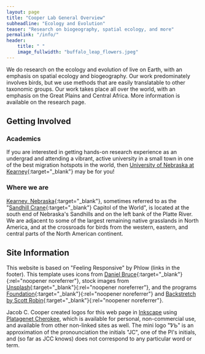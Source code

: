 ```yaml
---
layout: page
title: "Cooper Lab General Overview"
subheadline: "Ecology and Evolution"
teaser: "Research on biogeography, spatial ecology, and more"
permalink: "/info/"
header:
    title: " "
    image_fullwidth: "buffalo_leap_flowers.jpeg"
---
```


We do research on the ecology and evolution of live on Earth, with an emphasis on spatial ecology and biogeography. Our work predominately involves birds, but we use methods that are easily translatable to other taxonomic groups. Our work takes place all over the world, with an emphasis on the Great Plains and Central Africa. More information is available on the research page.

## Getting Involved

### Academics

If you are interested in getting hands-on research experience as an undergrad and attending a vibrant, active university in a small town in one of the best migration hotspots in the world, then [University of Nebraska at Kearney](https://www.unk.edu){:target="_blank"} may be for you!

### Where we are

[Kearney, Nebraska](https://visitkearney.org/){:target="_blank"}, sometimes referred to as the "[Sandhill Crane](https://en.wikipedia.org/wiki/Sandhill_crane){:target="_blank"} Capitol of the World", is located at the south end of Nebraska's Sandhills and on the left bank of the Platte River. We are adjacent to some of the largest remaining native grasslands in North America, and at the crossroads for birds from the western, eastern, and central parts of the North American continent.

## Site Information

This website is based on "Feeling Responsive" by Phlow (links in the footer). This template uses icons from [Daniel Bruce](http://entypo.com/){:target="_blank"}{:rel="noopener noreferrer"}, stock images from [Unsplash](http://unsplash.com){:target="_blank"}{:rel="noopener noreferrer"}, and the programs [Foundation](http://foundation.zurb.com/){:target="_blank"}{:rel="noopener noreferrer"} and [Backstretch by Scott Robin](http://srobbin.com/jquery-plugins/backstretch/){:target="_blank"}{:rel="noopener noreferrer"}.

Jacob C. Cooper created logos for this web page in [Inkscape](https://inkscape.org/) using [Platagenet Cherokee](https://freefontsfamily.com/plantagenet-cherokee-font-free/), which is available for personal, non-commercial use, and available from other non-linked sites as well. The mini logo "ᏤᏏ" is an approximation of the pronounciation the initials "JC", one of the PI's initials, and (so far as JCC knows) does not correspond to any particular word or term.